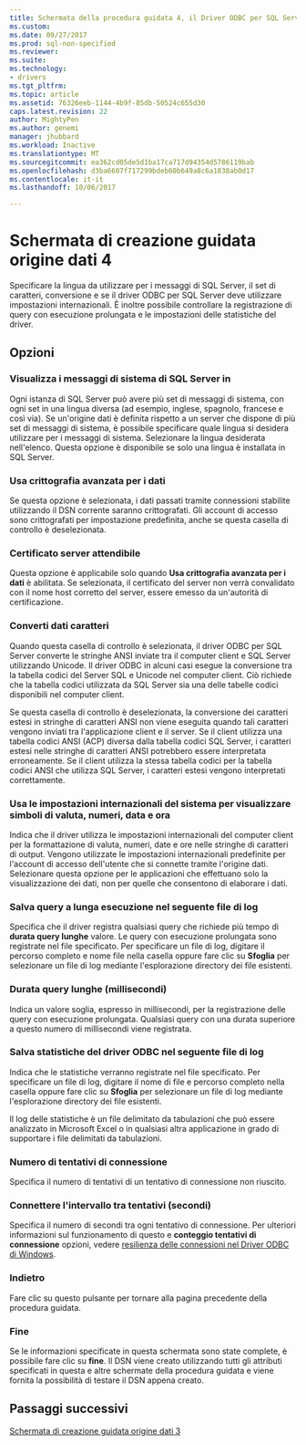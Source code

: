 ```yaml
---
title: Schermata della procedura guidata 4, il Driver ODBC per SQL Server, dell'origine dati | Documenti Microsoft
ms.custom: 
ms.date: 09/27/2017
ms.prod: sql-non-specified
ms.reviewer: 
ms.suite: 
ms.technology:
- drivers
ms.tgt_pltfrm: 
ms.topic: article
ms.assetid: 76326eeb-1144-4b9f-85db-50524c655d30
caps.latest.revision: 22
author: MightyPen
ms.author: genemi
manager: jhubbard
ms.workload: Inactive
ms.translationtype: MT
ms.sourcegitcommit: ea362cd05de5d1ba17ca717d94354d5786119bab
ms.openlocfilehash: d3ba6607f717299bdeb60b649a8c6a1838ab0d17
ms.contentlocale: it-it
ms.lasthandoff: 10/06/2017

---
```

# <a name="data-source-wizard-screen-4"></a>Schermata di creazione guidata origine dati 4

Specificare la lingua da utilizzare per i messaggi di SQL Server, il set di caratteri, conversione e se il driver ODBC per SQL Server deve utilizzare impostazioni internazionali. È inoltre possibile controllare la registrazione di query con esecuzione prolungata e le impostazioni delle statistiche del driver.

## <a name="options"></a>Opzioni

### <a name="change-the-language-of-sql-server-system-messages-to"></a>Visualizza i messaggi di sistema di SQL Server in

Ogni istanza di SQL Server può avere più set di messaggi di sistema, con ogni set in una lingua diversa (ad esempio, inglese, spagnolo, francese e così via). Se un'origine dati è definita rispetto a un server che dispone di più set di messaggi di sistema, è possibile specificare quale lingua si desidera utilizzare per i messaggi di sistema. Selezionare la lingua desiderata nell'elenco. Questa opzione è disponibile se solo una lingua è installata in SQL Server.

### <a name="use-strong-encryption-for-data"></a>Usa crittografia avanzata per i dati

Se questa opzione è selezionata, i dati passati tramite connessioni stabilite utilizzando il DSN corrente saranno crittografati. Gli account di accesso sono crittografati per impostazione predefinita, anche se questa casella di controllo è deselezionata.

### <a name="trust-server-certificate"></a>Certificato server attendibile

Questa opzione è applicabile solo quando **Usa crittografia avanzata per i dati** è abilitata. Se selezionata, il certificato del server non verrà convalidato con il nome host corretto del server, essere emesso da un'autorità di certificazione. 

### <a name="perform-translation-for-character-data"></a>Converti dati caratteri

Quando questa casella di controllo è selezionata, il driver ODBC per SQL Server converte le stringhe ANSI inviate tra il computer client e SQL Server utilizzando Unicode. Il driver ODBC in alcuni casi esegue la conversione tra la tabella codici del Server SQL e Unicode nel computer client. Ciò richiede che la tabella codici utilizzata da SQL Server sia una delle tabelle codici disponibili nel computer client.

Se questa casella di controllo è deselezionata, la conversione dei caratteri estesi in stringhe di caratteri ANSI non viene eseguita quando tali caratteri vengono inviati tra l'applicazione client e il server. Se il client utilizza una tabella codici ANSI (ACP) diversa dalla tabella codici SQL Server, i caratteri estesi nelle stringhe di caratteri ANSI potrebbero essere interpretata erroneamente. Se il client utilizza la stessa tabella codici per la tabella codici ANSI che utilizza SQL Server, i caratteri estesi vengono interpretati correttamente.

### <a name="use-regional-settings-when-outputting-currency-numbers-dates-and-times"></a>Usa le impostazioni internazionali del sistema per visualizzare simboli di valuta, numeri, data e ora

Indica che il driver utilizza le impostazioni internazionali del computer client per la formattazione di valuta, numeri, date e ore nelle stringhe di caratteri di output. Vengono utilizzate le impostazioni internazionali predefinite per l'account di accesso dell'utente che si connette tramite l'origine dati. Selezionare questa opzione per le applicazioni che effettuano solo la visualizzazione dei dati, non per quelle che consentono di elaborare i dati.

### <a name="save-long-running-queries-to-the-log-file"></a>Salva query a lunga esecuzione nel seguente file di log

Specifica che il driver registra qualsiasi query che richiede più tempo di **durata query lunghe** valore. Le query con esecuzione prolungata sono registrate nel file specificato. Per specificare un file di log, digitare il percorso completo e nome file nella casella oppure fare clic su **Sfoglia** per selezionare un file di log mediante l'esplorazione directory dei file esistenti.

### <a name="long-query-time-milliseconds"></a>Durata query lunghe (millisecondi)

Indica un valore soglia, espresso in millisecondi, per la registrazione delle query con esecuzione prolungata. Qualsiasi query con una durata superiore a questo numero di millisecondi viene registrata.

### <a name="log-odbc-driver-statistics-to-the-log-file"></a>Salva statistiche del driver ODBC nel seguente file di log

Indica che le statistiche verranno registrate nel file specificato. Per specificare un file di log, digitare il nome di file e percorso completo nella casella oppure fare clic su **Sfoglia** per selezionare un file di log mediante l'esplorazione directory dei file esistenti.

Il log delle statistiche è un file delimitato da tabulazioni che può essere analizzato in Microsoft Excel o in qualsiasi altra applicazione in grado di supportare i file delimitati da tabulazioni.

### <a name="connect-retry-count"></a>Numero di tentativi di connessione

Specifica il numero di tentativi di un tentativo di connessione non riuscito.

### <a name="connect-retry-interval-seconds"></a>Connettere l'intervallo tra tentativi (secondi)

Specifica il numero di secondi tra ogni tentativo di connessione. Per ulteriori informazioni sul funzionamento di questo e **conteggio tentativi di connessione** opzioni, vedere [resilienza delle connessioni nel Driver ODBC di Windows](../../../connect/odbc/windows/connection-resiliency-in-the-windows-odbc-driver.md).

### <a name="back"></a>Indietro

Fare clic su questo pulsante per tornare alla pagina precedente della procedura guidata.

### <a name="finish"></a>Fine

Se le informazioni specificate in questa schermata sono state complete, è possibile fare clic su **fine**. Il DSN viene creato utilizzando tutti gli attributi specificati in questa e altre schermate della procedura guidata e viene fornita la possibilità di testare il DSN appena creato.

## <a name="next-steps"></a>Passaggi successivi

[Schermata di creazione guidata origine dati 3](../../../connect/odbc/windows/dsn-wizard-3.md)


